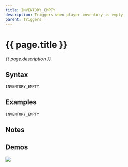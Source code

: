 ```yaml
---
title: INVENTORY_EMPTY
description: Triggers when player inventory is empty
parent: Triggers
---
```


# {{ page.title }}

_{{ page.description }}_

## Syntax

```java
INVENTORY_EMPTY    


```

## Examples

```java
INVENTORY_EMPTY
```

## Notes


## Demos

![](https://i.imgur.com/QAOmvKa.gif)

